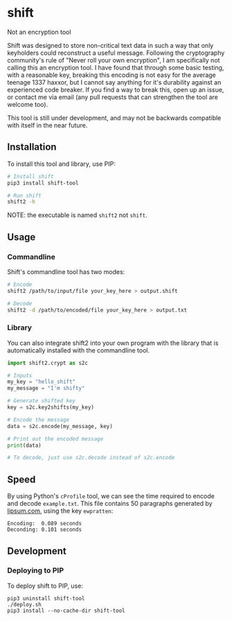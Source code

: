 # shift
Not an encryption tool

Shift was designed to store non-critical text data in such a way that only keyholders could reconstruct a useful message. Following the cryptography community's rule of "Never roll your own encryption", I am specifically not calling this an encryption tool. 
I have found that through some basic testing, with a reasonable key, breaking this encoding is not easy for the average teenage 1337 haxxor, but I cannot say anything for it's durability against an experienced code breaker. If you find a way to break this, open up an issue, or contact me via email (any pull requests that can strengthen the tool are welcome too).

This tool is still under development, and may not be backwards compatible with itself in the near future. 

## Installation
To install this tool and library, use PIP:
```sh
# Install shift
pip3 install shift-tool

# Run shift
shift2 -h
```

NOTE: the executable is named `shift2` not `shift`.

## Usage

### Commandline
Shift's commandline tool has two modes:
```sh
# Encode
shift2 /path/to/input/file your_key_here > output.shift

# Decode
shift2 -d /path/to/encoded/file your_key_here > output.txt
```

### Library
You can also integrate shift2 into your own program with the library that is automatically installed with the commandline tool.

```python
import shift2.crypt as s2c

# Inputs
my_key = "hello_shift"
my_message = "I'm shifty"

# Generate shifted key
key = s2c.key2shifts(my_key)

# Encode the message
data = s2c.encode(my_message, key)

# Print out the encoded message
print(data)

# To decode, just use s2c.decode instead of s2c.encode
```

## Speed
By using Python's `cProfile` tool, we can see the time required to encode and decode `example.txt`. This file contains 50 paragraphs generated by [lipsum.com](https://www.lipsum.com), using the key `ewpratten`:
```
Encoding:  0.089 seconds 
Deconding: 0.101 seconds
```

## Development
### Deploying to PIP
To deploy shift to PIP, use:
```
pip3 uninstall shift-tool
./deploy.sh
pip3 install --no-cache-dir shift-tool
```